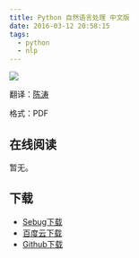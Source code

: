 ```yaml
---
title: Python 自然语言处理 中文版
date: 2016-03-12 20:58:15
tags:
  - python
  - nlp
---
```


![](https://img3.doubanio.com/lpic/s27313176.jpg)

翻译：[陈涛](http://weibo.com/chentao1999)

格式：PDF

<!--more-->

## 在线阅读 ##

暂无。

## 下载 ##

+ [Sebug下载](http://old.sebug.net/paper/books/python/PYTHON%E8%87%AA%E7%84%B6%E8%AF%AD%E8%A8%80%E5%A4%84%E7%90%86%E4%B8%AD%E6%96%87%E7%89%88.pdf)
+ [百度云下载](http://pan.baidu.com/s/1qW4pvnY)
+ [Github下载](https://github.com/it-ebooks/ebooks/raw/master/PYTHON%E8%87%AA%E7%84%B6%E8%AF%AD%E8%A8%80%E5%A4%84%E7%90%86%E4%B8%AD%E6%96%87%E7%89%88.pdf)
